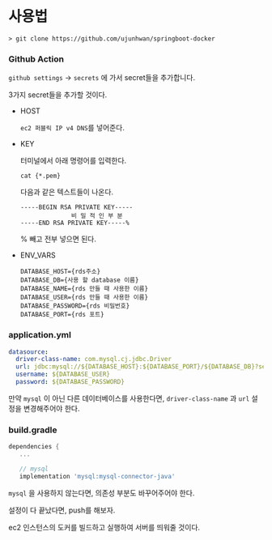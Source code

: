 # 사용법



```shell
> git clone https://github.com/ujunhwan/springboot-docker
```



### Github Action

`github settings` -> `secrets` 에 가서 secret들을 추가합니다.

3가지 secret들을 추가할 것이다.

* HOST

  `ec2 퍼블릭 IP v4 DNS`를 넣어준다.

* KEY

  터미널에서 아래 명령어를 입력한다.

  ```shell
  cat {*.pem}
  ```

  다음과 같은 텍스트들이 나온다.

  ```
  -----BEGIN RSA PRIVATE KEY-----
  				비 밀 적 인 부 분
  -----END RSA PRIVATE KEY-----%
  ```

  % 빼고 전부 넣으면 된다.

  

* ENV_VARS

  ```
  DATABASE_HOST={rds주소}
  DATABASE_DB={사용 할 database 이름}
  DATABASE_NAME={rds 만들 때 사용한 이름}
  DATABASE_USER={rds 만들 때 사용한 이름}
  DATABASE_PASSWORD={rds 비밀번호}
  DATABASE_PORT={rds 포트}
  ```

### application.yml

```yaml
datasource:
  driver-class-name: com.mysql.cj.jdbc.Driver
  url: jdbc:mysql://${DATABASE_HOST}:${DATABASE_PORT}/${DATABASE_DB}?serverTimezone=Asia/Seoul&characterEncoding=UTF-8
  username: ${DATABASE_USER}
  password: ${DATABASE_PASSWORD}
```

만약 `mysql` 이 아닌 다른 데이터베이스를 사용한다면, `driver-class-name` 과 `url` 설정을 변경해주어야 한다.

### build.gradle

```groovy
dependencies {
   ...

   // mysql
   implementation 'mysql:mysql-connector-java'
```

`mysql` 을 사용하지 않는다면, 의존성 부분도 바꾸어주어야 한다.



설정이 다 끝났다면, push를 해보자. 

ec2 인스턴스의 도커를 빌드하고 실행하여 서버를 띄워줄 것이다.

